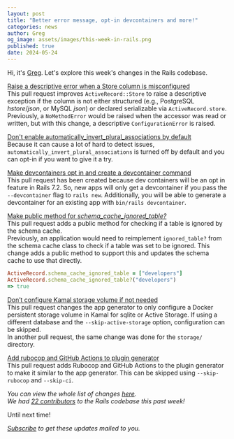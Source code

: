```yaml
---
layout: post
title: "Better error message, opt-in devcontainers and more!"
categories: news
author: Greg
og_image: assets/images/this-week-in-rails.png
published: true
date: 2024-05-24
---
```



Hi, it's [Greg](https://greg.molnar.io). Let's explore this week's changes in the Rails codebase.

[Raise a descriptive error when a Store column is misconfigured](https://github.com/rails/rails/pull/51898)  
This pull request improves `ActiveRecord::Store` to raise a descriptive exception if the column is not either structured (e.g., PostgreSQL _hstore_/_json_, or MySQL _json_) or declared serializable via `ActiveRecord.store`.
Previously, a `NoMethodError` would be raised when the accessor was read or written, but with this change, a descriptive `ConfigurationError` is raised.

[Don't enable automatically_invert_plural_associations by default](https://github.com/rails/rails/pull/51896)   
Because it can cause a lot of hard to detect issues, `automatically_invert_plural_associations` is turned off by default and you can opt-in if you want to give it a try.

[Make devcontainers opt in and create a devcontainer command](https://github.com/rails/rails/pull/51880)   
This pull request has been created because dev containers will be an opt in feature in Rails 7.2. So, new apps will only get a devcontainer if you pass the `--devcontainer` flag to `rails new`. Additionally, you will be able to generate a devcontainer for an existing app with `bin/rails devcontainer`.

[Make public method for _schema_cache_ignored_table?_](https://github.com/rails/rails/pull/51878)  
This pull request adds a public method for checking if a table is ignored by the schema cache.  
Previously, an application would need to reimplement `ignored_table?` from the schema cache class to check if a table was set to be ignored. This change adds a public method to support this and updates the schema cache to use that directly.

```ruby
ActiveRecord.schema_cache_ignored_table = ["developers"]
ActiveRecord.schema_cache_ignored_table?("developers")
=> true
```

[Don’t configure Kamal storage volume if not needed](https://github.com/rails/rails/pull/51838)  
This pull request changes the app generator to only configure a Docker persistent storage volume in Kamal for sqlite or Active Storage. If using a different database and the `--skip-active-storage` option, configuration can be skipped.  
In another pull request, the same change was done for the `storage/` directory.

[Add rubocop and GitHub Actions to plugin generator](https://github.com/rails/rails/pull/51822)  
This pull request adds Rubocop and GitHub Actions to the plugin generator to make it similar to the app generator. This can be skipped using `--skip-rubocop` and `--skip-ci`.

_You can view the whole list of changes [here](https://github.com/rails/rails/compare/@%7B2024-05-17%7D...main@%7B2024-05-24%7D)._  
_We had [22 contributors](https://contributors.rubyonrails.org/contributors/in-time-window/20240517-20240524) to the Rails codebase this past week!_

Until next time!

_[Subscribe](https://world.hey.com/this.week.in.rails) to get these updates mailed to you._

